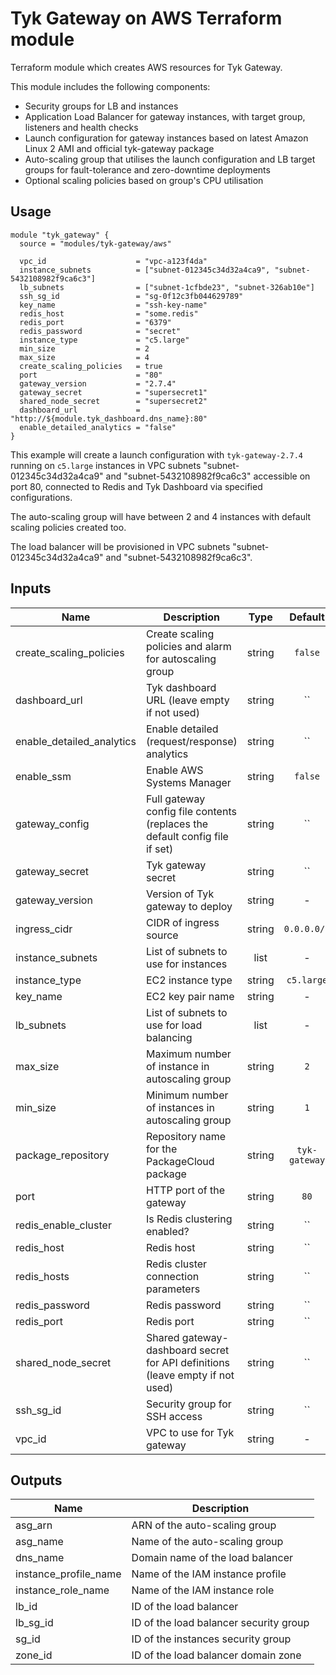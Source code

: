 # Tyk Gateway on AWS Terraform module

Terraform module which creates AWS resources for Tyk Gateway.

This module includes the following components:
 * Security groups for LB and instances
 * Application Load Balancer for gateway instances, with target group, listeners and health checks
 * Launch configuration for gateway instances based on latest Amazon Linux 2 AMI and official tyk-gateway package
 * Auto-scaling group that utilises the launch configuration and LB target groups for fault-tolerance and zero-downtime deployments
 * Optional scaling policies based on group's CPU utilisation

## Usage

```hcl
module "tyk_gateway" {
  source = "modules/tyk-gateway/aws"

  vpc_id                    = "vpc-a123f4da"
  instance_subnets          = ["subnet-012345c34d32a4ca9", "subnet-5432108982f9ca6c3"]
  lb_subnets                = ["subnet-1cfbde23", "subnet-326ab10e"]
  ssh_sg_id                 = "sg-0f12c3fb044629789"
  key_name                  = "ssh-key-name"
  redis_host                = "some.redis"
  redis_port                = "6379"
  redis_password            = "secret"
  instance_type             = "c5.large"
  min_size                  = 2
  max_size                  = 4
  create_scaling_policies   = true
  port                      = "80"
  gateway_version           = "2.7.4"
  gateway_secret            = "supersecret1"
  shared_node_secret        = "supersecret2"
  dashboard_url             = "http://${module.tyk_dashboard.dns_name}:80"
  enable_detailed_analytics = "false"
}
```

This example will create a launch configuration with `tyk-gateway-2.7.4` running on `c5.large`  instances in VPC subnets "subnet-012345c34d32a4ca9" and "subnet-5432108982f9ca6c3" accessible on port 80, connected to Redis and Tyk Dashboard via specified configurations.

The auto-scaling group will have between 2 and 4 instances with default scaling policies created too.

The load balancer will be provisioned in VPC subnets "subnet-012345c34d32a4ca9" and "subnet-5432108982f9ca6c3".

## Inputs

| Name | Description | Type | Default | Required |
|------|-------------|:----:|:-----:|:-----:|
| create\_scaling\_policies | Create scaling policies and alarm for autoscaling group | string | `false` | no |
| dashboard\_url | Tyk dashboard URL (leave empty if not used) | string | `` | no |
| enable\_detailed\_analytics | Enable detailed (request/response) analytics | string | `` | no |
| enable\_ssm | Enable AWS Systems Manager | string | `false` | no |
| gateway\_config | Full gateway config file contents (replaces the default config file if set) | string | `` | no |
| gateway\_secret | Tyk gateway secret | string | `` | no |
| gateway\_version | Version of Tyk gateway to deploy | string | - | yes |
| ingress\_cidr | CIDR of ingress source | string | `0.0.0.0/0` | no |
| instance\_subnets | List of subnets to use for instances | list | - | yes |
| instance\_type | EC2 instance type | string | `c5.large` | no |
| key\_name | EC2 key pair name | string | - | yes |
| lb\_subnets | List of subnets to use for load balancing | list | - | yes |
| max\_size | Maximum number of instance in autoscaling group | string | `2` | no |
| min\_size | Minimum number of instances in autoscaling group | string | `1` | no |
| package\_repository | Repository name for the PackageCloud package | string | `tyk-gateway` | no |
| port | HTTP port of the gateway | string | `80` | no |
| redis\_enable\_cluster | Is Redis clustering enabled? | string | `` | no |
| redis\_host | Redis host | string | `` | no |
| redis\_hosts | Redis cluster connection parameters | string | `` | no |
| redis\_password | Redis password | string | `` | no |
| redis\_port | Redis port | string | `` | no |
| shared\_node\_secret | Shared gateway-dashboard secret for API definitions (leave empty if not used) | string | `` | no |
| ssh\_sg\_id | Security group for SSH access | string | `` | no |
| vpc\_id | VPC to use for Tyk gateway | string | - | yes |

## Outputs

| Name | Description |
|------|-------------|
| asg\_arn | ARN of the auto-scaling group |
| asg\_name | Name of the auto-scaling group |
| dns\_name | Domain name of the load balancer |
| instance\_profile\_name | Name of the IAM instance profile |
| instance\_role\_name | Name of the IAM instance role |
| lb\_id | ID of the load balancer |
| lb\_sg\_id | ID of the load balancer security group |
| sg\_id | ID of the instances security group |
| zone\_id | ID of the load balancer domain zone |
